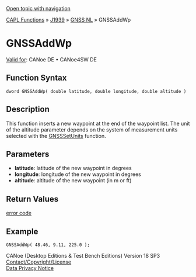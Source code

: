 [Open topic with navigation](../../../../../../CANoeDEFamily.htm#Topics/CAPLFunctions/J1939/GNSSNodeLayer/Functions/CAPLfunctionGNSSaddwp.md)

[CAPL Functions](../../../CAPLfunctions.md) » [J1939](../../CAPLfunctionsJ1939StartPage.md) » [GNSS NL](../CAPLfunctionsGNSSNLOverview.md) » GNSSAddWp

# GNSSAddWp

[Valid for](../../../../Shared/FeatureAvailability.md): CANoe DE • CANoe4SW DE

## Function Syntax

```
dword GNSSAddWp( double latitude, double longitude, double altitude )
```

## Description

This function inserts a new waypoint at the end of the waypoint list. The unit of the altitude parameter depends on the system of measurement units selected with the [GNSSSetUnits](CAPLfunctionGNSSsetunits.md) function.

## Parameters

- **latitude**: latitude of the new waypoint in degrees
- **longitude**: longitude of the new waypoint in degrees
- **altitude**: altitude of the new waypoint (in m or ft)

## Return Values

[error code](../CAPLfunctionsGNSSNLErrorCodesGetLastError.md)

## Example

```plaintext
GNSSAddWp( 48.46, 9.11, 225.0 );
```

CANoe (Desktop Editions & Test Bench Editions) Version 18 SP3  
[Contact/Copyright/License](../../../../Shared/ContactCopyrightLicense.md)  
[Data Privacy Notice](https://www.vector.com/int/en/company/get-info/privacy-policy/)
